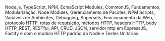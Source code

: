 Node.js, TypeScript, NPM, EcmaScript Modules, CommonJS, Fundamentos, Modularização, Node Modules, Gerenciamento de Pacotes, NPM Scripts, Variáveis de Ambientes, Debugging, Supersets, Funcionamento da Web, protocolo HTTP, rotas de requisição, métodos HTTP, headers HTTP, body HTTP, REST, RESTful, API, CRUD, JSON, servidor http em ExpressJS, Fastify e com o modulo HTTP padrão do Node e Testes Unitários.

